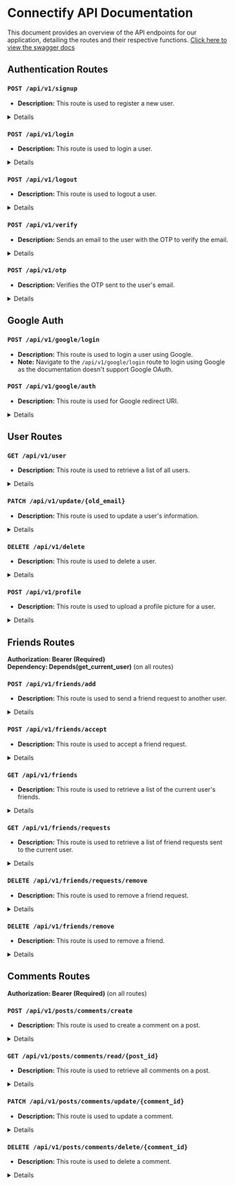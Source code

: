 # Connectify API Documentation

This document provides an overview of the API endpoints for our application, detailing the routes and their respective functions. [Click here to view the swagger docs](https://connnectify.herokuapp.com/docs)

## Authentication Routes

### `POST /api/v1/signup`
- **Description:** This route is used to register a new user.
<details>
<summary>Details</summary>

- **Request Body:**<br>
    **Form Data:**
  - `email` (str): Email address of the user
  - `password` (str): Password for the user
  - `username` (str): First name of the user
  - `image` (File): Image for the profile pic [Optional]
</details>

### `POST /api/v1/login`
- **Description:** This route is used to login a user.
<details>
<summary>Details</summary>
- **Request Body:**<br>
    **Form Data:**
  - `email` (str): Email address of the user
  - `password` (str): Password for the user
</details>

### `POST /api/v1/logout`
- **Description:** This route is used to logout a user.
<details>
<summary>Details</summary>

- **Authorization:** Bearer
- **Required:** Yes
</details>

### `POST /api/v1/verify`
- **Description:** Sends an email to the user with the OTP to verify the email.
<details>
<summary>Details</summary>

- **Authorization:** Bearer
- **Required:** Yes
- 
</details>

### `POST /api/v1/otp`
- **Description:** Verifies the OTP sent to the user's email.
<details>
<summary>Details</summary>

- **Authorization:** Bearer
- **Required:** Yes
- **Query Paramters**
    - `otp` (str): OTP sent to the user's email
    - `email` (str): Email of the user who received the OTP
</details>

## Google Auth

### `POST /api/v1/google/login`
- **Description:** This route is used to login a user using Google.
- **Note:** Navigate to the `/api/v1/google/login` route to login using Google as the documentation doesn't support Google OAuth.

### `POST /api/v1/google/auth`
- **Description:** This route is used for Google redirect URI.
<details>
<summary>Details</summary>

- **Note:** You don't need to navigate here.
</details>

## User Routes

### `GET /api/v1/user`
- **Description:** This route is used to retrieve a list of all users.
<details>
<summary>Details</summary>

- **Authorization:** Bearer (Optional)
- **Response Model:** `List[schemas.UserDetails]`
- **Status Code:** 200 (OK)
</details>

### `PATCH /api/v1/update/{old_email}`
- **Description:** This route is used to update a user's information.
<details>
<summary>Details</summary>

- **Authorization:** Bearer (Required)
- **Path Parameter:**
  - `old_email` (str): Current email of the user
- **Request Body:**
  - `new_email` (str): New email address for the user (optional)
- **Dependencies:**
  - `get_current_user`: Ensures the user is authenticated
  - `verify_token`: Validates the access token
- **Response Model:** `schemas.UserSignUp`
- **Status Code:** 200 (OK)
</details>

### `DELETE /api/v1/delete`
- **Description:** This route is used to delete a user.
<details>
<summary>Details</summary>


- **Authorization:** Bearer (Required)
- **Dependencies:**
  - `get_current_user`: Ensures the user is authenticated
- **Response Model:** None (empty response)
- **Status Code:** 200 (OK)
</details>

### `POST /api/v1/profile`
- **Description:** This route is used to upload a profile picture for a user.
<details>
<summary>Details</summary>

- **Authorization:** Bearer (Required)
- **Path Parameter:**
  - `email` (str): Email of the user
- **Request Body:**
  - `img` (UploadFile): Image file to upload
- **Dependencies:**
  - `get_current_user`: Ensures the user is authenticated
- **Response Model:** None (empty response)
- **Status Code:** 200 (OK)
</details>

## Friends Routes

**Authorization: Bearer (Required)**<br>
**Dependency: Depends(get_current_user)** (on all routes)

### `POST /api/v1/friends/add`
- **Description:** This route is used to send a friend request to another user.
<details>
<summary>Details</summary>

- **Request Body:**
  - `friend_email` (str): Email of the friend to add
  - `user_email` (str): Email of the current user
- **Response Model:** None (empty response)
- **Status Code:** 200 (OK)
</details>

### `POST /api/v1/friends/accept`
- **Description:** This route is used to accept a friend request.
<details>
<summary>Details</summary>

- **Request Body:**
  - `friend_email` (str): Email of the friend who sent the request
  - `user_email` (str): Email of the current user
- **Response Model:** None (empty response)
- **Status Code:** 200 (OK)
</details>

### `GET /api/v1/friends`
- **Description:** This route is used to retrieve a list of the current user's friends.
<details>
<summary>Details</summary>

- **Query Parameter (optional):**
  - `email` (str): Email of the user (to retrieve their friend list)
- **Response Model:** `List[Friend]`
- **Status Code:** 200 (OK)
</details>

### `GET /api/v1/friends/requests`
- **Description:** This route is used to retrieve a list of friend requests sent to the current user.
<details>
<summary>Details</summary>

- **Response Model:** `List[FriendRequest]`
- **Status Code:** 200 (OK)
</details>

### `DELETE /api/v1/friends/requests/remove`
- **Description:** This route is used to remove a friend request.
<details>
<summary>Details</summary>

- **Path Parameter:**
  - `friend_email` (str): Email of the friend to remove the request from
- **Query Parameter:**
  - `user_email` (str): Email of the current user
- **Response Model:** None (empty response)
- **Status Code:** 200 (OK)
</details>

### `DELETE /api/v1/friends/remove`
- **Description:** This route is used to remove a friend.
<details>
<summary>Details</summary>


- **Path Parameter:**
  - `friend_email` (str): Email of the friend to remove
- **Query Parameter:**
  - `user_email` (str): Email of the current user
- **Response Model:** None (empty response)
- **Status Code:** 200 (OK)
</details>

## Comments Routes

**Authorization: Bearer (Required)** (on all routes)

### `POST /api/v1/posts/comments/create`
- **Description:** This route is used to create a comment on a post.
<details>
<summary>Details</summary>


- **Request Body:**
  - `post_id` (str): ID of the post to comment on
  - `content` (str): Content of the comment
</details>

### `GET /api/v1/posts/comments/read/{post_id}`
- **Description:** This route is used to retrieve all comments on a post.
<details>
<summary>Details</summary>


- **Path Parameter:**
  - `post_id` (str): ID of the post to retrieve comments for
</details>

### `PATCH /api/v1/posts/comments/update/{comment_id}`
- **Description:** This route is used to update a comment.
<details>
<summary>Details</summary>


- **Path Parameter:**
  - `comment_id` (str): ID of the comment to update
- **Form Data:**
  - `content` (str): New content for the comment
  - `commented_by` (str): Email of the user who commented
  - `post_id` (str): ID of the post the comment belongs to
</details>

### `DELETE /api/v1/posts/comments/delete/{comment_id}`
- **Description:** This route is used to delete a comment.
<details>
<summary>Details</summary>

- **Path Parameter:**
  - `comment_id` (str): ID of the comment to delete
</details>
